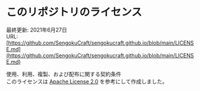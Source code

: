 # このリポジトリのライセンス

最終更新: 2021年6月27日  
URL: [https://github.com/SengokuCraft/sengokucraft.github.io/blob/main/LICENSE.md](https://github.com/SengokuCraft/sengokucraft.github.io/blob/main/LICENSE.md)  

使用、利用、複製、および配布に関する契約条件  
このライセンスは [Apache License 2.0](https://www.apache.org/licenses/LICENSE-2.0) を参考にして作成しました。  
